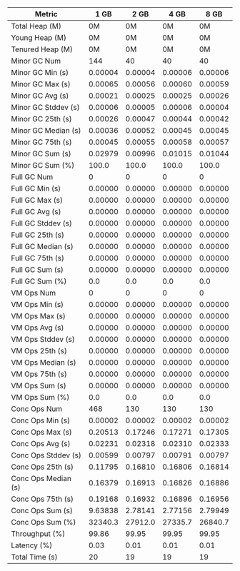 | Metric | 1 GB | 2 GB | 4 GB | 8 GB |
|------|----|----|----|----|
| Total Heap (M) | 0M | 0M | 0M | 0M |
| Young Heap (M) | 0M | 0M | 0M | 0M |
| Tenured Heap (M) | 0M | 0M | 0M | 0M |
| Minor GC Num | 144 | 40 | 40 | 40 |
| Minor GC Min (s) | 0.00004 | 0.00004 | 0.00006 | 0.00006 |
| Minor GC Max (s) | 0.00065 | 0.00056 | 0.00060 | 0.00059 |
| Minor GC Avg (s) | 0.00021 | 0.00025 | 0.00025 | 0.00026 |
| Minor GC Stddev (s) | 0.00006 | 0.00005 | 0.00006 | 0.00004 |
| Minor GC 25th (s) | 0.00026 | 0.00047 | 0.00044 | 0.00042 |
| Minor GC Median (s) | 0.00036 | 0.00052 | 0.00045 | 0.00045 |
| Minor GC 75th (s) | 0.00045 | 0.00055 | 0.00058 | 0.00057 |
| Minor GC Sum (s) | 0.02979 | 0.00996 | 0.01015 | 0.01044 |
| Minor GC Sum (%) | 100.0 | 100.0 | 100.0 | 100.0 |
| Full GC Num | 0 | 0 | 0 | 0 |
| Full GC Min (s) | 0.00000 | 0.00000 | 0.00000 | 0.00000 |
| Full GC Max (s) | 0.00000 | 0.00000 | 0.00000 | 0.00000 |
| Full GC Avg (s) | 0.00000 | 0.00000 | 0.00000 | 0.00000 |
| Full GC Stddev (s) | 0.00000 | 0.00000 | 0.00000 | 0.00000 |
| Full GC 25th (s) | 0.00000 | 0.00000 | 0.00000 | 0.00000 |
| Full GC Median (s) | 0.00000 | 0.00000 | 0.00000 | 0.00000 |
| Full GC 75th (s) | 0.00000 | 0.00000 | 0.00000 | 0.00000 |
| Full GC Sum (s) | 0.00000 | 0.00000 | 0.00000 | 0.00000 |
| Full GC Sum (%) | 0.0 | 0.0 | 0.0 | 0.0 |
| VM Ops Num | 0 | 0 | 0 | 0 |
| VM Ops Min (s) | 0.00000 | 0.00000 | 0.00000 | 0.00000 |
| VM Ops Max (s) | 0.00000 | 0.00000 | 0.00000 | 0.00000 |
| VM Ops Avg (s) | 0.00000 | 0.00000 | 0.00000 | 0.00000 |
| VM Ops Stddev (s) | 0.00000 | 0.00000 | 0.00000 | 0.00000 |
| VM Ops 25th (s) | 0.00000 | 0.00000 | 0.00000 | 0.00000 |
| VM Ops Median (s) | 0.00000 | 0.00000 | 0.00000 | 0.00000 |
| VM Ops 75th (s) | 0.00000 | 0.00000 | 0.00000 | 0.00000 |
| VM Ops Sum (s) | 0.00000 | 0.00000 | 0.00000 | 0.00000 |
| VM Ops Sum (%) | 0.0 | 0.0 | 0.0 | 0.0 |
| Conc Ops Num | 468 | 130 | 130 | 130 |
| Conc Ops Min (s) | 0.00002 | 0.00002 | 0.00002 | 0.00002 |
| Conc Ops Max (s) | 0.20513 | 0.17246 | 0.17271 | 0.17305 |
| Conc Ops Avg (s) | 0.02231 | 0.02318 | 0.02310 | 0.02333 |
| Conc Ops Stddev (s) | 0.00599 | 0.00797 | 0.00791 | 0.00797 |
| Conc Ops 25th (s) | 0.11795 | 0.16810 | 0.16806 | 0.16814 |
| Conc Ops Median (s) | 0.16379 | 0.16913 | 0.16826 | 0.16886 |
| Conc Ops 75th (s) | 0.19168 | 0.16932 | 0.16896 | 0.16956 |
| Conc Ops Sum (s) | 9.63838 | 2.78141 | 2.77156 | 2.79949 |
| Conc Ops Sum (%) | 32340.3 | 27912.0 | 27335.7 | 26840.7 |
| Throughput (%) | 99.86 | 99.95 | 99.95 | 99.95 |
| Latency (%) | 0.03 | 0.01 | 0.01 | 0.01 |
| Total Time (s) | 20 | 19 | 19 | 19 |
